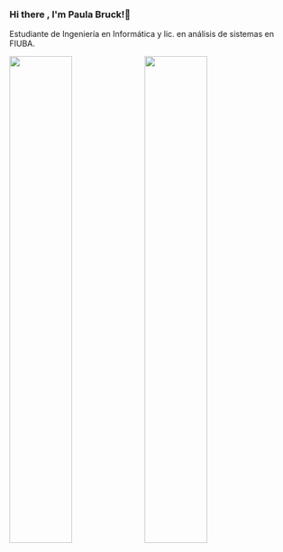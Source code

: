 ### Hi there , I'm Paula Bruck!👋

Estudiante de Ingeniería en Informática y lic. en análisis de sistemas en FIUBA. 

<img align="left" width="47%" src="https://github-readme-stats.vercel.app/api?username=paulabruck&theme=radical&count_private=true&show_icons=true&hide=issues" />

<img align="left" width="47%" src="https://github-readme-stats.vercel.app/api/top-langs/?username=paulabruck&,Batchfile&layout=compact&theme=radical&langs_count=10)](https://github.com/paulabruck/github-readme-stats"  />

